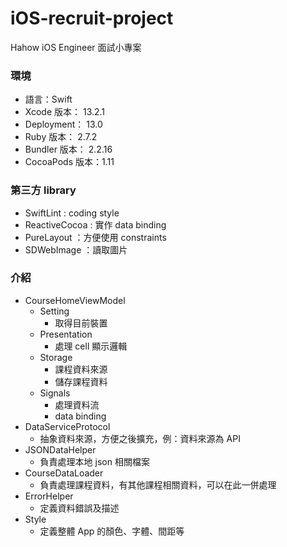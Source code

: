 # iOS-recruit-project
Hahow iOS Engineer 面試小專案
### 環境

* 語言：Swift
* Xcode 版本： 13.2.1
* Deployment： 13.0
* Ruby 版本： 2.7.2
* Bundler 版本： 2.2.16
* CocoaPods 版本：1.11

### 第三方 library

* SwiftLint : coding style
* ReactiveCocoa : 實作 data binding
* PureLayout ：方便使用 constraints
* SDWebImage ：讀取圖片

### 介紹

* CourseHomeViewModel
  * Setting
    * 取得目前裝置
  * Presentation
    * 處理 cell 顯示邏輯  
  * Storage
    * 課程資料來源
    * 儲存課程資料
  * Signals
    * 處理資料流
    * data binding
* DataServiceProtocol
  * 抽象資料來源，方便之後擴充，例：資料來源為 API
* JSONDataHelper
  * 負責處理本地 json 相關檔案
* CourseDataLoader
  * 負責處理課程資料，有其他課程相關資料，可以在此一併處理
* ErrorHelper
  * 定義資料錯誤及描述
* Style
  * 定義整體 App 的顏色、字體、間距等


